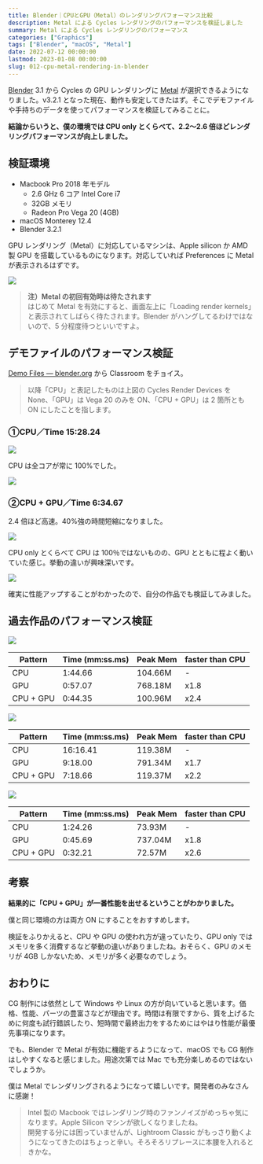 ```yaml
---
title: Blender｜CPUとGPU（Metal）のレンダリングパフォーマンス比較
description: Metal による Cycles レンダリングのパフォーマンスを検証しました
summary: Metal による Cycles レンダリングのパフォーマンス
categories: ["Graphics"]
tags: ["Blender", "macOS", "Metal"]
date: 2022-07-12 00:00:00
lastmod: 2023-01-08 00:00:00
slug: 012-cpu-metal-rendering-in-blender
---
```


[Blender](https://www.blender.org/) 3.1 から Cycles の GPU レンダリングに [Metal](https://developer.apple.com/jp/metal/) が選択できるようになりました。v3.2.1 となった現在、動作も安定してきたはず。そこでデモファイルや手持ちのデータを使ってパフォーマンスを検証してみることに。

**結論からいうと、僕の環境では CPU only とくらべて、2.2〜2.6 倍ほどレンダリングパフォーマンスが向上しました。**

## 検証環境

- Macbook Pro 2018 年モデル
  - 2.6 GHz 6 コア Intel Core i7
  - 32GB メモリ
  - Radeon Pro Vega 20 (4GB)
- macOS Monterey 12.4
- Blender 3.2.1

GPU レンダリング（Metal）に対応しているマシンは、Apple silicon か AMD 製 GPU を搭載しているものになります。対応していれば Preferences に Metal が表示されるはずです。

![](./1.jpg)

> **注）Metal の初回有効時は待たされます**  
はじめて Metal を有効にすると、画面左上に「Loading render kernels」と表示されてしばらく待たされます。Blender がハングしてるわけではないので、5 分程度待つといいですよ。

## デモファイルのパフォーマンス検証

[Demo Files — blender.org](https://www.blender.org/download/demo-files/) から Classroom をチョイス。

> 以降「CPU」と表記したものは上図の Cycles Render Devices を None、「GPU」は Vega 20 のみを ON、「CPU + GPU」は 2 箇所とも ON にしたことを指します。

### ①CPU／Time 15:28.24

![](./2.jpg)

CPU は全コアが常に 100%でした。

![](./3.jpg)

### ②CPU + GPU／Time 6:34.67

2.4 倍ほど高速。40%強の時間短縮になりました。

![](./4.jpg)

CPU only とくらべて CPU は 100％ではないものの、GPU とともに程よく動いていた感じ。挙動の違いが興味深いです。

![](./5.jpg)

確実に性能アップすることがわかったので、自分の作品でも検証してみました。

## 過去作品のパフォーマンス検証

![](./6.jpg)

| Pattern   | Time (mm:ss.ms) | Peak Mem | faster than CPU |
| --------- | --------------- | -------- | --------------- |
| CPU       | 1:44.66         | 104.66M  | -               |
| GPU       | 0:57.07         | 768.18M  | x1.8            |
| CPU + GPU | 0:44.35         | 100.96M  | x2.4            |

![](./7.jpg)

| Pattern   | Time (mm:ss.ms) | Peak Mem | faster than CPU |
| --------- | --------------- | -------- | --------------- |
| CPU       | 16:16.41        | 119.38M  | -               |
| GPU       | 9:18.00         | 791.34M  | x1.7            |
| CPU + GPU | 7:18.66         | 119.37M  | x2.2            |

![](./8.jpg)

| Pattern   | Time (mm:ss.ms) | Peak Mem | faster than CPU |
| --------- | --------------- | -------- | --------------- |
| CPU       | 1:24.26         | 73.93M   | -               |
| GPU       | 0:45.69         | 737.04M  | x1.8            |
| CPU + GPU | 0:32.21         | 72.57M   | x2.6            |

## 考察

**結果的に「CPU + GPU」が一番性能を出せるということがわかりました。**

僕と同じ環境の方は両方 ON にすることをおすすめします。

検証をふりかえると、CPU や GPU の使われ方が違っていたり、GPU only ではメモリを多く消費するなど挙動の違いがありましたね。おそらく、GPU のメモリが 4GB しかないため、メモリが多く必要なのでしょう。

## おわりに

CG 制作には依然として Windows や Linux の方が向いていると思います。価格、性能、パーツの豊富さなどが理由です。時間は有限ですから、質を上げるために何度も試行錯誤したり、短時間で最終出力をするためにはやはり性能が最優先事項になります。

でも、Blender で Metal が有効に機能するようになって、macOS でも CG 制作はしやすくなると感じました。用途次第では Mac でも充分楽しめるのではないでしょうか。

僕は Metal でレンダリングされるようになって嬉しいです。開発者のみなさんに感謝！

> Intel 製の Macbook ではレンダリング時のファンノイズがめっちゃ気になります。Apple Silicon マシンが欲しくなりましたね。<br>開発する分には困っていませんが、Lightroom Classic がもっさり動くようになってきたのはちょっと辛い。そろそろリプレースに本腰を入れるときかな。
